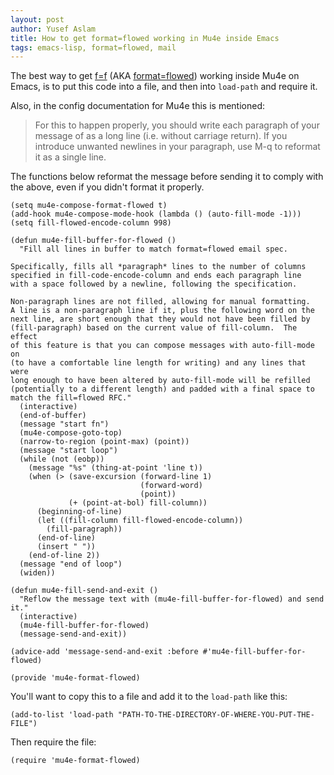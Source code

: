 ```yaml
---
layout: post
author: Yusef Aslam
title: How to get format=flowed working in Mu4e inside Emacs
tags: emacs-lisp, format=flowed, mail
---
```


The best way to get [f=f](https://joeclark.org/ffaq.html) (AKA [format=flowed](https://joeclark.org/ffaq.html)) working inside Mu4e on Emacs, is to put this code into a file, and then into `load-path` and require it.

Also, in the config documentation for Mu4e this is mentioned:
> For this to happen properly, you should write each paragraph of your message of as a long line (i.e. without carriage return). If you introduce unwanted newlines in your paragraph, use M-q to reformat it as a single line.

The functions below reformat the message before sending it to comply with the above, even if you didn't format it properly.

```emacs-lisp
(setq mu4e-compose-format-flowed t)
(add-hook mu4e-compose-mode-hook (lambda () (auto-fill-mode -1)))
(setq fill-flowed-encode-column 998)

(defun mu4e-fill-buffer-for-flowed ()
  "Fill all lines in buffer to match format=flowed email spec.

Specifically, fills all *paragraph* lines to the number of columns
specified in fill-code-encode-column and ends each paragraph line
with a space followed by a newline, following the specification.

Non-paragraph lines are not filled, allowing for manual formatting.
A line is a non-paragraph line if it, plus the following word on the
next line, are short enough that they would not have been filled by
(fill-paragraph) based on the current value of fill-column.  The effect
of this feature is that you can compose messages with auto-fill-mode on
(to have a comfortable line length for writing) and any lines that were
long enough to have been altered by auto-fill-mode will be refilled
(potentially to a different length) and padded with a final space to
match the fill=flowed RFC."
  (interactive)
  (end-of-buffer)
  (message "start fn")
  (mu4e-compose-goto-top)
  (narrow-to-region (point-max) (point))
  (message "start loop")
  (while (not (eobp))
    (message "%s" (thing-at-point 'line t))
    (when (> (save-excursion (forward-line 1)
                             (forward-word)
                             (point))
             (+ (point-at-bol) fill-column))
      (beginning-of-line)
      (let ((fill-column fill-flowed-encode-column))
        (fill-paragraph))
      (end-of-line)
      (insert " "))
    (end-of-line 2))
  (message "end of loop")
  (widen))

(defun mu4e-fill-send-and-exit ()
  "Reflow the message text with (mu4e-fill-buffer-for-flowed) and send it."
  (interactive)
  (mu4e-fill-buffer-for-flowed)
  (message-send-and-exit))

(advice-add 'message-send-and-exit :before #'mu4e-fill-buffer-for-flowed)

(provide 'mu4e-format-flowed)
```

You'll want to copy this to a file and add it to the `load-path` like this:
```emacs-lisp
(add-to-list 'load-path "PATH-TO-THE-DIRECTORY-OF-WHERE-YOU-PUT-THE-FILE")
```

Then require the file:
```emacs-lisp
(require 'mu4e-format-flowed)
```
